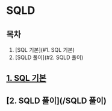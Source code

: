 # SQLD



## 목차

1. [SQL 기본](#1. SQL 기본)
1. [SQLD 풀이](#2. SQLD 풀이)



## [1. SQL 기본](/SQL기본)

[SQL기본 강의]: https://www.youtube.com/playlist?list=PLlCujDgOz8x6nDWtRr5AlHWB9Xp-Lxf-z



## [2. SQLD 풀이](/SQLD 풀이)

[SQLD 문제 풀이 5시간 강의]: https://www.youtube.com/watch?v=8uP_E6SyiuM&amp;amp;t=6440s


